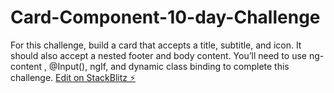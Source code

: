 # Card-Component-10-day-Challenge
For this challenge, build a card that accepts a title, subtitle, and icon. It should also accept a nested footer and body content. You’ll need to use ng-content , @Input(), ngIf, and dynamic class binding to complete this challenge.
[Edit on StackBlitz ⚡️](https://stackblitz.com/edit/angular-9fvgkr)
